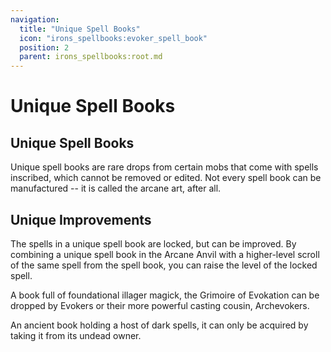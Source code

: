 ```yaml
---
navigation:
  title: "Unique Spell Books"
  icon: "irons_spellbooks:evoker_spell_book"
  position: 2
  parent: irons_spellbooks:root.md
---
```


# Unique Spell Books

## Unique Spell Books

Unique spell books are rare drops from certain mobs that come with spells inscribed, which cannot be removed or edited. Not every spell book can be manufactured -- it is called the arcane art, after all.

## Unique Improvements

<ItemImage id="irons_spellbooks:arcane_anvil" />

The spells in a unique spell book are locked, but can be improved. By combining a unique spell book in the Arcane Anvil with a higher-level scroll of the same spell from the spell book, you can raise the level of the locked spell.

<ItemImage id="irons_spellbooks:evoker_spell_book" />

A book full of foundational illager magick, the Grimoire of Evokation can be dropped by Evokers or their more powerful casting cousin, Archevokers.

<ItemImage id="irons_spellbooks:necronomicon_spell_book" />

An ancient book holding a host of dark spells, it can only be acquired by taking it from its undead owner.


